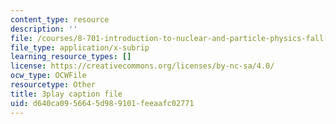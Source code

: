 ```yaml
---
content_type: resource
description: ''
file: /courses/8-701-introduction-to-nuclear-and-particle-physics-fall-2020/d640ca0956645d989101feeaafc02771_QDIdZR9G2UU.vtt
file_type: application/x-subrip
learning_resource_types: []
license: https://creativecommons.org/licenses/by-nc-sa/4.0/
ocw_type: OCWFile
resourcetype: Other
title: 3play caption file
uid: d640ca09-5664-5d98-9101-feeaafc02771
---
```

